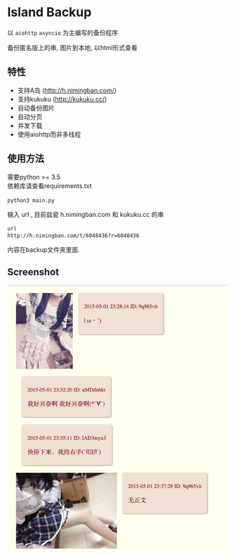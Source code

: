 Island Backup
==============
以 `aiohttp` `asyncio` 为主编写的备份程序  

备份匿名版上的串, 图片到本地, 以html形式查看  


特性
-----
- 支持A岛 (http://h.nimingban.com/)
- 支持kukuku (http://kukuku.cc/)
- 自动备份图片
- 自动分页  
- 并发下载  
- 使用aiohttp而非多线程


使用方法
-------
需要python >= 3.5  
依赖库请查看requirements.txt  


`python3 main.py`  

输入 url , 目前兹瓷 h.nimingban.com 和 kukuku.cc 的串  

```shell
url
http://h.nimingban.com/t/6048436?r=6048436
```


内容在backup文件夹里面.  


Screenshot
--------
![](/screenshot/html-preview.png)

